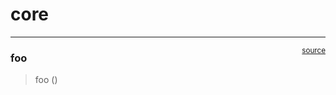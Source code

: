 # core


<!-- WARNING: THIS FILE WAS AUTOGENERATED! DO NOT EDIT! -->

------------------------------------------------------------------------

<a
href="https://github.com/aliceheiman/muirmap/blob/main/muirmap/core.py#L9"
target="_blank" style="float:right; font-size:smaller">source</a>

### foo

>  foo ()

